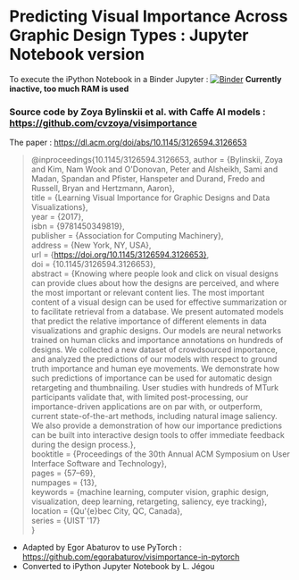 # Predicting Visual Importance Across Graphic Design Types : Jupyter Notebook version

To execute the iPython Notebook in a Binder Jupyter : [![Binder](https://mybinder.org/badge_logo.svg)](https://mybinder.org/v2/gh/ljegou/visimportance-notebook/HEAD)
  **Currently inactive, too much RAM is used**

### Source code by Zoya Bylinskii et al. with Caffe AI models : https://github.com/cvzoya/visimportance

The paper : https://dl.acm.org/doi/abs/10.1145/3126594.3126653

> @inproceedings{10.1145/3126594.3126653,
author = {Bylinskii, Zoya and Kim, Nam Wook and O'Donovan, Peter and Alsheikh, Sami and Madan, Spandan and Pfister, Hanspeter and Durand, Fredo and Russell, Bryan and Hertzmann, Aaron},  
title = {Learning Visual Importance for Graphic Designs and Data Visualizations},  
year = {2017},  
isbn = {9781450349819},  
publisher = {Association for Computing Machinery},  
address = {New York, NY, USA},  
url = {https://doi.org/10.1145/3126594.3126653},  
doi = {10.1145/3126594.3126653},  
abstract = {Knowing where people look and click on visual designs can provide clues about how the designs are perceived, and where the most important or relevant content lies. The most important content of a visual design can be used for effective summarization or to facilitate retrieval from a database. We present automated models that predict the relative importance of different elements in data visualizations and graphic designs. Our models are neural networks trained on human clicks and importance annotations on hundreds of designs. We collected a new dataset of crowdsourced importance, and analyzed the predictions of our models with respect to ground truth importance and human eye movements. We demonstrate how such predictions of importance can be used for automatic design retargeting and thumbnailing. User studies with hundreds of MTurk participants validate that, with limited post-processing, our importance-driven applications are on par with, or outperform, current state-of-the-art methods, including natural image saliency. We also provide a demonstration of how our importance predictions can be built into interactive design tools to offer immediate feedback during the design process.},  
booktitle = {Proceedings of the 30th Annual ACM Symposium on User Interface Software and Technology},  
pages = {57–69},  
numpages = {13},  
keywords = {machine learning, computer vision, graphic design, visualization, deep learning, retargeting, saliency, eye tracking},  
location = {Qu\'{e}bec City, QC, Canada},  
series = {UIST '17}  
}

- Adapted by Egor Abaturov to use PyTorch : https://github.com/egorabaturov/visimportance-in-pytorch
- Converted to iPython Jupyter Notebook by L. Jégou
